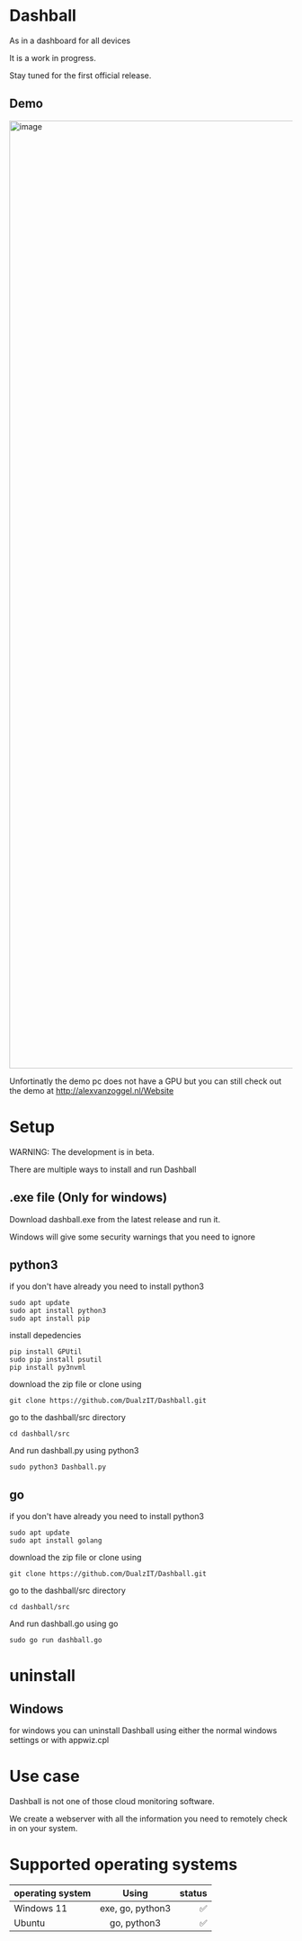 # Dashball
As in a dashboard for all devices

It is a work in progress.

Stay tuned for the first official release.
## Demo
<img width="1686" alt="image" src="https://github.com/DualzIT/Dashball/assets/125699393/d294956e-139b-4e19-8142-07604d84f98f">

Unfortinatly the demo pc does not have a GPU but you can still check out the demo at http://alexvanzoggel.nl/Website

# Setup
WARNING: The development is in beta. 

There are multiple ways to install and run Dashball
## .exe file (Only for windows) 
Download dashball.exe from the latest release and run it.

Windows will give some security warnings that you need to ignore

## python3
if you don't have already you need to install python3
```
sudo apt update
sudo apt install python3
sudo apt install pip
```
install depedencies
```
pip install GPUtil
sudo pip install psutil
pip install py3nvml
```
download the zip file or clone using
```
git clone https://github.com/DualzIT/Dashball.git
```
go to the dashball/src directory
```
cd dashball/src
```
And run dashball.py using python3
```
sudo python3 Dashball.py
```
## go
if you don't have already you need to install python3
```
sudo apt update
sudo apt install golang
```
download the zip file or clone using
```
git clone https://github.com/DualzIT/Dashball.git
```
go to the dashball/src directory
```
cd dashball/src
```
And run dashball.go using go
```
sudo go run dashball.go
```
# uninstall
## Windows
for windows you can uninstall Dashball using either the normal windows settings or with appwiz.cpl
# Use case
Dashball is not one of those cloud monitoring software. 

We create a webserver with all the information you need to remotely check in on your system.
# Supported operating systems

 operating system | Using            | status|
| -------------   |:-------------:   | -----:|
| Windows 11      | exe, go, python3 | :white_check_mark:   |
| Ubuntu          | go, python3      | :white_check_mark: |

